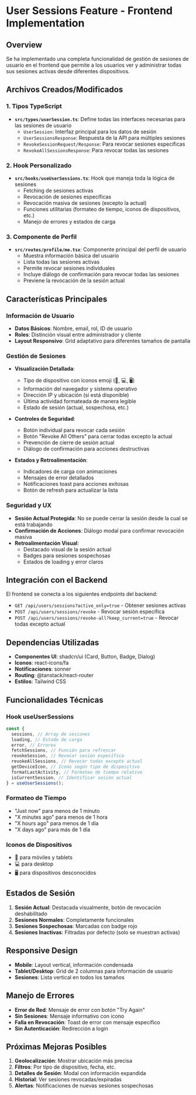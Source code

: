 # User Sessions Feature - Frontend Implementation

## Overview

Se ha implementado una completa funcionalidad de gestión de sesiones de usuario en el frontend que permite a los usuarios ver y administrar todas sus sesiones activas desde diferentes dispositivos.

## Archivos Creados/Modificados

### 1. Tipos TypeScript

- **`src/types/userSession.ts`**: Define todas las interfaces necesarias para las sesiones de usuario
  - `UserSession`: Interfaz principal para los datos de sesión
  - `UserSessionsResponse`: Respuesta de la API para múltiples sesiones
  - `RevokeSessionRequest/Response`: Para revocar sesiones específicas
  - `RevokeAllSessionsResponse`: Para revocar todas las sesiones

### 2. Hook Personalizado

- **`src/hooks/useUserSessions.ts`**: Hook que maneja toda la lógica de sesiones
  - Fetching de sesiones activas
  - Revocación de sesiones específicas
  - Revocación masiva de sesiones (excepto la actual)
  - Funciones utilitarias (formateo de tiempo, iconos de dispositivos, etc.)
  - Manejo de errores y estados de carga

### 3. Componente de Perfil

- **`src/routes/profile/me.tsx`**: Componente principal del perfil de usuario
  - Muestra información básica del usuario
  - Lista todas las sesiones activas
  - Permite revocar sesiones individuales
  - Incluye diálogo de confirmación para revocar todas las sesiones
  - Previene la revocación de la sesión actual

## Características Principales

### Información de Usuario

- **Datos Básicos**: Nombre, email, rol, ID de usuario
- **Roles**: Distinción visual entre administrador y cliente
- **Layout Responsivo**: Grid adaptativo para diferentes tamaños de pantalla

### Gestión de Sesiones

- **Visualización Detallada**:

  - Tipo de dispositivo con iconos emoji (📱, 💻, 🖥️)
  - Información del navegador y sistema operativo
  - Dirección IP y ubicación (si está disponible)
  - Última actividad formateada de manera legible
  - Estado de sesión (actual, sospechosa, etc.)

- **Controles de Seguridad**:

  - Botón individual para revocar cada sesión
  - Botón "Revoke All Others" para cerrar todas excepto la actual
  - Prevención de cierre de sesión actual
  - Diálogo de confirmación para acciones destructivas

- **Estados y Retroalimentación**:
  - Indicadores de carga con animaciones
  - Mensajes de error detallados
  - Notificaciones toast para acciones exitosas
  - Botón de refresh para actualizar la lista

### Seguridad y UX

- **Sesión Actual Protegida**: No se puede cerrar la sesión desde la cual se está trabajando
- **Confirmación de Acciones**: Diálogo modal para confirmar revocación masiva
- **Retroalimentación Visual**:
  - Destacado visual de la sesión actual
  - Badges para sesiones sospechosas
  - Estados de loading y error claros

## Integración con el Backend

El frontend se conecta a los siguientes endpoints del backend:

- `GET /api/users/sessions?active_only=true` - Obtener sesiones activas
- `POST /api/users/sessions/revoke` - Revocar sesión específica
- `POST /api/users/sessions/revoke-all?keep_current=true` - Revocar todas excepto actual

## Dependencias Utilizadas

- **Componentes UI**: shadcn/ui (Card, Button, Badge, Dialog)
- **Iconos**: react-icons/fa
- **Notificaciones**: sonner
- **Routing**: @tanstack/react-router
- **Estilos**: Tailwind CSS

## Funcionalidades Técnicas

### Hook useUserSessions

```typescript
const {
  sessions, // Array de sesiones
  loading, // Estado de carga
  error, // Errores
  fetchSessions, // Función para refrescar
  revokeSession, // Revocar sesión específica
  revokeAllSessions, // Revocar todas excepto actual
  getDeviceIcon, // Icono según tipo de dispositivo
  formatLastActivity, // Formateo de tiempo relativo
  isCurrentSession, // Identificar sesión actual
} = useUserSessions();
```

### Formateo de Tiempo

- "Just now" para menos de 1 minuto
- "X minutes ago" para menos de 1 hora
- "X hours ago" para menos de 1 día
- "X days ago" para más de 1 día

### Iconos de Dispositivos

- 📱 para móviles y tablets
- 💻 para desktop
- 🖥️ para dispositivos desconocidos

## Estados de Sesión

1. **Sesión Actual**: Destacada visualmente, botón de revocación deshabilitado
2. **Sesiones Normales**: Completamente funcionales
3. **Sesiones Sospechosas**: Marcadas con badge rojo
4. **Sesiones Inactivas**: Filtradas por defecto (solo se muestran activas)

## Responsive Design

- **Mobile**: Layout vertical, información condensada
- **Tablet/Desktop**: Grid de 2 columnas para información de usuario
- **Sesiones**: Lista vertical en todos los tamaños

## Manejo de Errores

- **Error de Red**: Mensaje de error con botón "Try Again"
- **Sin Sesiones**: Mensaje informativo con icono
- **Falla en Revocación**: Toast de error con mensaje específico
- **Sin Autenticación**: Redirección a login

## Próximas Mejoras Posibles

1. **Geolocalización**: Mostrar ubicación más precisa
2. **Filtros**: Por tipo de dispositivo, fecha, etc.
3. **Detalles de Sesión**: Modal con información expandida
4. **Historial**: Ver sesiones revocadas/expiradas
5. **Alertas**: Notificaciones de nuevas sesiones sospechosas
